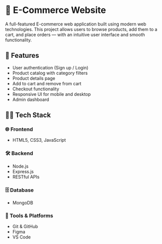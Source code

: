 # 🛒 E-Commerce Website

A full-featured E-commerce web application built using modern web technologies. This project allows users to browse products, add them to a cart, and place orders — with an intuitive user interface and smooth functionality.

## 📌 Features

- User authentication (Sign up / Login)
- Product catalog with category filters
- Product details page
- Add to cart and remove from cart
- Checkout functionality
- Responsive UI for mobile and desktop
- Admin dashboard 

## 🧑‍💻 Tech Stack

### 🌐 Frontend
- HTML5, CSS3, JavaScript

### 🛠 Backend
- Node.js
- Express.js
- RESTful APIs

### 🗄 Database
- MongoDB 

### 🧰 Tools & Platforms
- Git & GitHub
- Figma
- VS Code
